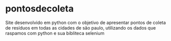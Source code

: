 # pontosdecoleta
Site desenvolvido em python com o objetivo de apresentar pontos de coleta de resíduos em todas as cidades de são paulo, utilizando os dados que raspamos com python e sua bibliteca selenium
